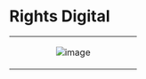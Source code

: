 # Rights Digital
<table><tr><td valign="top" width="33%">
</td><td valign="top" width="34%">
 
![image](https://user-images.githubusercontent.com/6586811/120424180-79404100-c331-11eb-843c-d3c8c43efcee.png)
 
</td><td valign="top" width="34%">
</td></tr></table>

